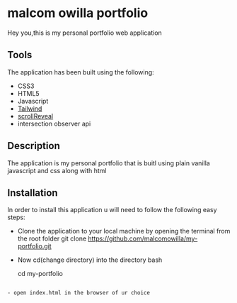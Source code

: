 # malcom owilla portfolio
Hey you,this is my personal portfolio web application 


Tools
-----
The application has  been built using the following:
* CSS3
* HTML5
* Javascript
* [Tailwind](https://tailwindcss.com/)
* [scrollReveal](https://scrollrevealjs.org/)
* intersection observer api

Description
-----------

The application is my personal portfolio that is buitl  using plain vanilla javascript and css along with html



Installation
------------
In order to  install this application  u will need to follow the following easy steps:

- Clone the application to your local machine by opening the terminal from the root folder
    git clone https://github.com/malcomowilla/my-portfolio.git

- Now cd(change directory) into the directory 
bash

    cd my-portfolio
`````````

- open index.html in the browser of ur choice








